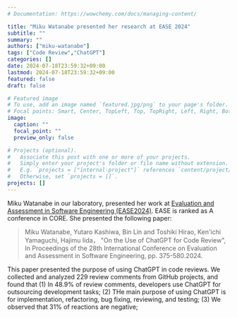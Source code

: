 ```yaml
---
# Documentation: https://wowchemy.com/docs/managing-content/

title: "Miku Watanabe presented her research at EASE 2024"
subtitle: ""
summary: ""
authors: ["miku-watanabe"]
tags: ["Code Review","ChatGPT"]
categories: []
date: 2024-07-18T23:59:32+09:00
lastmod: 2024-07-18T23:59:32+09:00
featured: false
draft: false

# Featured image
# To use, add an image named `featured.jpg/png` to your page's folder.
# Focal points: Smart, Center, TopLeft, Top, TopRight, Left, Right, BottomLeft, Bottom, BottomRight.
image:
  caption: ""
  focal_point: ""
  preview_only: false

# Projects (optional).
#   Associate this post with one or more of your projects.
#   Simply enter your project's folder or file name without extension.
#   E.g. `projects = ["internal-project"]` references `content/project/deep-learning/index.md`.
#   Otherwise, set `projects = []`.
projects: []
---
```

Miku Watanabe in our laboratory, presented her work at [Evaluation and Assessment in Software Engineering (EASE2024)](https://conf.researchr.org/home/ease-2024).
EASE is ranked as A conference in CORE. She presented the following paper:

> Miku Watanabe, Yutaro Kashiwa, Bin Lin and Toshiki Hirao, Ken'ichi Yamaguchi, Hajimu Iida，
>"On the Use of ChatGPT for Code Review", In Proceedings of the 28th International Conference on Evaluation and Assessment in Software Engineering, pp. 375-580.2024.


This paper presented the purpose of using ChatGPT in code reviews. We collected and analyzed 229 review comments from GitHub projects, and found that (1) In 48.9% of review comments, developers use ChatGPT for outsourcing development tasks; (2) THe main purpose of using ChatGPT is for implementation, refactoring, bug fixing, reviewing, and testing; (3) We observed that 31% of reactions are negative;